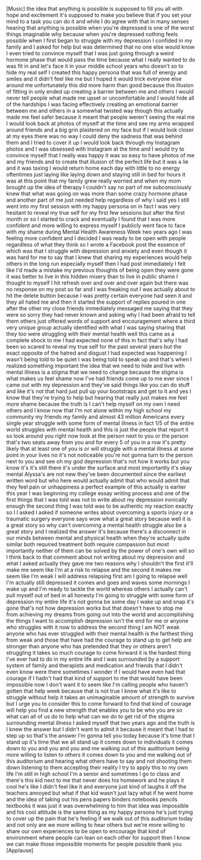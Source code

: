 
[Music]
the idea that anything is possible is
supposed to fill you all with hope and
excitement it&#39;s supposed to make you
believe that if you set your mind to a
task you can do it and while I do agree
with that in many senses hearing that
anything is possible when you&#39;re
depressed is one of the worst things
imaginable why because when you&#39;re
depressed nothing feels possible when I
first began to struggle with my
depression I confided in my family and I
asked for help but was determined that
no one else would know I even tried to
convince myself that I was just going
through a weird hormone phase that would
pass the time because what I really
wanted to do was fit in and let&#39;s face
it in your middle school years who
doesn&#39;t
so to hide my real self
I created this happy persona that was
full of energy and smiles and it didn&#39;t
feel like me but I hoped it would trick
everyone else around me unfortunately
this did more harm than good because
this illusion of fitting in only ended
up creating a barrier between me and
others I would never tell people what
made me upset or uncomfortable and I
would hide all of the hardships I was
facing effectively creating an emotional
barrier between me and others in a
somewhat twisted way though this
actually made me feel safer because it
meant that people weren&#39;t seeing the
real me I would look back at photos of
myself at the time and see my arms
wrapped around friends and a big grin
plastered on my face but if I would look
closer at my eyes there was no way I
could deny the sadness that was behind
them and I tried to cover it up I would
look back through my Instagram photos
and
I was obsessed with Instagram at the
time and I would try to convince myself
that I really was happy it was so easy
to have photos of me and my friends and
to create that illusion of the perfect
life but it was a lie and it was taxing
I would return home each day with little
to no energy oftentimes just laying like
laying down and staying still in bed for
hours it was at this point that my
family grew really worried and when my
mom brought up the idea of therapy I
couldn&#39;t say no part of me
subconsciously knew that what was going
on was more than some crazy hormone
phase and another part of me just needed
help regardless of why I said yes I
still went into my first session with my
happy persona on in fact I was very
hesitant to reveal my true self for my
first few sessions but after the first
month or so I started to crack and
eventually I found that I was more
confident and more willing to express
myself I publicly went face to face with
my shame during Mental Health Awareness
Week two years ago I was feeling more
confident and I decided I was ready to
be open with people regardless of what
they think so I wrote a Facebook post
the essence of which was that I struggle
with depression and anxiety and even
though it was hard for me to say that I
knew that sharing my experiences would
help others in the long run especially
myself then I had post immediately I
felt like I&#39;d made a mistake my previous
thoughts of being open they were gone it
was better to live in this hidden misery
than to live in public shame I thought
to myself I hit refresh over and over
and over again but there was no response
on my post so far and I was freaking out
I was actually about to hit the delete
button because I was pretty certain
everyone had seen it and they all hated
me and then it started
the support of replies poured in one
after the other my close friends
immediately messaged me saying that they
were so sorry they had never known and
asking why I had been afraid to tell
them others just offered words of
support and encouragement where a third
very unique group actually identified
with what I was saying sharing that they
too were struggling with their mental
health well this came as a complete
shock to me I had expected none of this
in fact that&#39;s why I had been so scared
to reveal my true self for the past
several years but the exact opposite of
the hatred and disgust I had expected
was happening
I wasn&#39;t being told to be quiet I was
being told to speak up and that&#39;s when I
realized something important the idea
that we need to hide and live with
mental illness is a stigma that we need
to change because the stigma is what
makes us feel shame now
I&#39;ve had friends come up to me ever
since I came out with my depression and
they&#39;ve said things like you can do
stuff and like it&#39;s not that hard just
pull up your bootstraps and get to it
and yes I know that they&#39;re trying to
help but hearing that really just makes
me feel more shame because the truth is
I can&#39;t help myself on my own I need
others and I know now that I&#39;m not alone
within my high school my community my
friends my family and almost 43 million
Americans every single year struggle
with some form of mental illness in fact
1/5 of the entire world struggles with
mental health and this is just the
people that report it so look around you
right now look at the person next to you
or the person that&#39;s two seats away from
you and for every 5 of you in a row it&#39;s
pretty likely that at least one of you
is or will struggle with a mental
illness at some point in your lives no
it&#39;s not noticeable you&#39;re not gonna
turn to the person next to you and see
oh my god depression that&#39;s not how it
works
but you know it&#39;s it&#39;s still there it&#39;s
under the surface and most importantly
it&#39;s okay
mental Alyssa&#39;s are not new they&#39;ve been
documented since the earliest written
word but who here would actually admit
that who would admit that they feel pain
or unhappiness a perfect example of this
actually is earlier this year I was
beginning my college essay writing
process and one of the first things that
I was told was not to write about my
depression ironically enough the second
thing I was told was to be authentic my
reaction exactly so I I asked I asked if
someone writes about overcoming a sports
injury or a traumatic surgery everyone
says wow what a great story
because well it is a great story so why
can&#39;t overcoming a mental health
struggle also be a great story and I
realized the answer it&#39;s because there&#39;s
a disconnect in our minds between mental
and physical health when they&#39;re
actually quite similar both required
treatment both require compassion but
most importantly neither of them can be
solved by the power of one&#39;s own will so
I think back to that comment about not
writing about my depression and what I
asked actually they gave me two reasons
why I shouldn&#39;t the first it&#39;ll make me
seem like I&#39;m at a risk to relapse and
the second it makes me seem like I&#39;m
weak I will address relapsing first am I
going to relapse well I&#39;m actually still
depressed it comes and goes and waves
some mornings I wake up and I&#39;m ready to
tackle the world whereas others I
actually can&#39;t pull myself out of bed in
all honesty I&#39;m going to struggle with
some form of depression my entire life
it&#39;s not gonna be some day I wake up and
snap it&#39;s gone
that&#39;s not how depression works but that
doesn&#39;t have to stop me from achieving
my dreams from going out into the world
and
accomplishing the things I want to
accomplish depression isn&#39;t the end for
me or anyone who struggles with it now
to address the second thing I am NOT
weak anyone who has ever struggled with
their mental health is the farthest
thing from weak and those that have had
the courage to stand up to get help are
stronger than anyone who has pretended
that they or others aren&#39;t struggling it
takes so much courage to come forward it
is the hardest thing I&#39;ve ever had to do
in my entire life and I was surrounded
by a support system of family and
therapists and medication and friends
that I didn&#39;t even know were there
sometimes I wonder if I would have even
had that courage if I hadn&#39;t had that
kind of support to me that would have
been impossible now I don&#39;t want it to
seem like I&#39;m calling people who haven&#39;t
gotten that help week because that is
not true I know what it&#39;s like to
struggle without help
it takes an unimaginable amount of
strength to survive but I urge you to
consider this to come forward to find
that kind of courage will help you find
a new strength that enables you to be
who you are so what can all of us do to
help what can we do to get rid of the
stigma surrounding mental illness I
asked myself that two years ago and the
truth is I knew the answer but I didn&#39;t
want to admit it because it meant that I
had to step up so that&#39;s the answer I&#39;m
gonna tell you today because it&#39;s time
that I stand up it&#39;s time that we all
stand up it comes down to individuals it
comes down to you and you and you and me
walking out of this auditorium being
more willing to listen to others it
comes down to you and me walking out of
this auditorium and hearing what others
have to say and not shooting them down
listening to them
accepting their reality I try to apply
this to my own life I&#39;m still in high
school I&#39;m a senior and sometimes I go
to class and there&#39;s this kid next to me
that never does his homework and he
plays it cool he&#39;s like I didn&#39;t feel
like it and everyone just kind of laughs
it off the teachers annoyed but what if
that kid wasn&#39;t just lazy what if he
went home and the idea of taking out his
pens papers binders notebooks pencils
textbooks it was just it was
overwhelming to him that idea was
impossible and his cool attitude is the
same thing as my happy persona he&#39;s just
trying to cover up the pain that he&#39;s
feeling if we walk out of this
auditorium today and not only are we
more willing to hear others but we&#39;re
more willing to share our own
experiences to be open to encourage that
kind of environment where people can
lean on each other for support then I
know we can make those impossible
moments for people possible thank you
[Applause]
